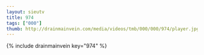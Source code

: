 ```yaml
--- 
layout: sieutv
title: 974
tags: ["000"]
thumb: http://drainmainvein.com/media/videos/tmb/000/000/974/player.jpg
---
```

{% include drainmainvein key="974" %} 
